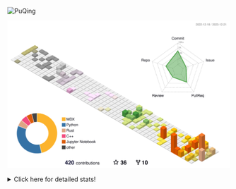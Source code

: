 ![PuQing](https://user-images.githubusercontent.com/27223114/171565019-9a56fae6-b08b-421f-99db-7e830da42371.png)

![](./profile-3d-contrib/profile-season-animate.svg)

<details>
<summary>Click here for detailed stats!</summary>

<!--START_SECTION:waka-->
![Lines of code](https://img.shields.io/badge/From%20Hello%20World%20I%27ve%20Written-1.0%20million%20lines%20of%20code-blue)

**🐱 My GitHub Data** 

> 📦 260.4 kB Used in GitHub's Storage 
 > 
> 🏆 431 Contributions in the Year 2023
 > 
> 🚫 Not Opted to Hire
 > 
> 📜 38 Public Repositories 
 > 
> 🔑 27 Private Repositories 
 > 
**I'm an Early 🐤** 

```text
🌞 Morning                350 commits         ██░░░░░░░░░░░░░░░░░░░░░░░   09.39 % 
🌆 Daytime                1834 commits        ████████████░░░░░░░░░░░░░   49.20 % 
🌃 Evening                712 commits         █████░░░░░░░░░░░░░░░░░░░░   19.10 % 
🌙 Night                  832 commits         ██████░░░░░░░░░░░░░░░░░░░   22.32 % 
```


📊 **This Week I Spent My Time On** 

```text
💬 Programming Languages: 
Python                   51 mins             ████████████░░░░░░░░░░░░░   49.40 % 
C++                      48 mins             ████████████░░░░░░░░░░░░░   46.79 % 
TOML                     3 mins              █░░░░░░░░░░░░░░░░░░░░░░░░   03.81 % 

🔥 Editors: 
VS Code                  1 hr 43 mins        █████████████████████████   100.00 % 

💻 Operating System: 
Linux                    1 hr 39 mins        ████████████████████████░   96.19 % 
Windows                  3 mins              █░░░░░░░░░░░░░░░░░░░░░░░░   03.81 % 
```


<!--END_SECTION:waka-->
</details>
